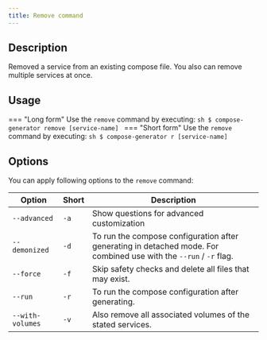 ```yaml
---
title: Remove command
---
```


## Description
Removed a service from an existing compose file. You also can remove multiple services at once.

## Usage
=== "Long form"
    Use the `remove` command by executing:
    ```sh
    $ compose-generator remove [service-name]
    ```
=== "Short form"
    Use the `remove` command by executing:
    ```sh
    $ compose-generator r [service-name]
    ```

## Options
You can apply following options to the `remove` command:

| Option           | Short | Description                                                                                                        |
| ---------------- | ----- | ------------------------------------------------------------------------------------------------------------------ |
| `--advanced`     | `-a`  | Show questions for advanced customization                                                                          |
| `--demonized`    | `-d`  | To run the compose configuration after generating in detached mode. For combined use with the `--run` / `-r` flag. |
| `--force`        | `-f`  | Skip safety checks and delete all files that may exist.                                                            |
| `--run`          | `-r`  | To run the compose configuration after generating.                                                                 |
| `--with-volumes` | `-v`  | Also remove all associated volumes of the stated services.                                                         |